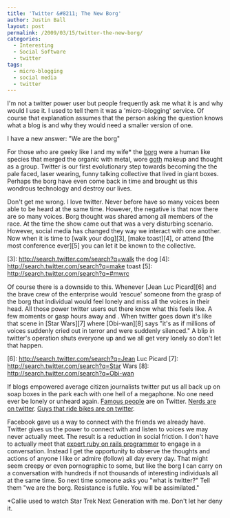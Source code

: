 ```yaml
---
title: 'Twitter &#8211; The New Borg'
author: Justin Ball
layout: post
permalink: /2009/03/15/twitter-the-new-borg/
categories:
  - Interesting
  - Social Software
  - twitter
tags:
  - micro-blogging
  - social media
  - twitter
---
```

I'm not a twitter power user but people frequently ask me what it is and why would I use it. I used to tell them it was a 'micro-blogging' service. Of course that explanation assumes that the person asking the question knows what a blog is and why they would need a smaller version of one.

I have a new answer:
"We are the borg"

For those who are geeky like I and my wife* the [borg][1] were a human like species that merged the organic with metal, wore [goth][2] makeup and thought as a group. Twitter is our first evolutionary step towards becoming the the pale faced, laser wearing, funny talking collective that lived in giant boxes. Perhaps the borg have even come back in time and brought us this wondrous technology and destroy our lives.

 [1]: http://search.twitter.com/search?q=borg
 [2]: http://search.twitter.com/search?q=goth

Don't get me wrong. I love twitter. Never before have so many voices been able to be heard at the same time. However, the negative is that now there are so many voices. Borg thought was shared among all members of the race. At the time the show came out that was a very disturbing scenario. However, social media has changed they way we interact with one another. Now when it is time to [walk your dog][3], [make toast][4], or attend [the most conference ever][5] you can let it be known to the collective.

 [3]: http://search.twitter.com/search?q=walk the dog
 [4]: http://search.twitter.com/search?q=make toast
 [5]: http://search.twitter.com/search?q=#mwrc

Of course there is a downside to this. Whenever [Jean Luc Picard][6] and the brave crew of the enterprise would 'rescue' someone from the grasp of the borg that individual would feel lonely and miss all the voices in their head. All those power twitter users out there know what this feels like. A few moments or gasp hours away and . When twitter goes down it's like that scene in [Star Wars][7] where [Obi-wan][8] says "it's as if millions of voices suddenly cried out in terror and were suddenly silenced." A blip in twitter's operation shuts everyone up and we all get very lonely so don't let that happen.

 [6]: http://search.twitter.com/search?q=Jean Luc Picard
 [7]: http://search.twitter.com/search?q=Star Wars
 [8]: http://search.twitter.com/search?q=Obi-wan

If blogs empowered average citizen journalists twitter put us all back up on soap boxes in the park each with one hell of a megaphone. No one need ever be lonely or unheard again. [Famous people][9] are on Twitter. [Nerds are on twitter][9]. [Guys that ride bikes are on twitter][9].

 [9]: http://twitter.com/jbasdf

Facebook gave us a way to connect with the friends we already have. Twitter gives us the power to connect with and listen to voices we may never actually meet. The result is a reduction in social friction. I don't have to actually meet that [expert ruby on rails programmer][10] to engage in a conversation. Instead I get the opportunity to observe the thoughts and actions of anyone I like or admire (follow) all day every day. That might seem creepy or even pornographic to some, but like the borg I can carry on a conversation with hundreds if not thousands of interesting individuals all at the same time. So next time someone asks you "what is twitter?" Tell them "we are the borg. Resistance is futile. You will be assimilated."

 [10]: http://twitter.com/d2h

*Callie used to watch Star Trek Next Generation with me. Don't let her deny it.